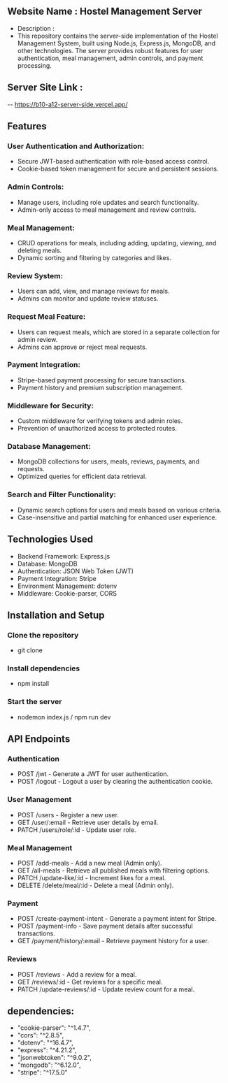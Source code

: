 ## Website Name : Hostel Management Server

- Description :
- This repository contains the server-side implementation of the Hostel Management System, built using Node.js, Express.js, MongoDB, and other technologies. The server provides robust features for user authentication, meal management, admin controls, and payment processing.

## Server Site Link :

-- https://b10-a12-server-side.vercel.app/

## Features

### User Authentication and Authorization:

- Secure JWT-based authentication with role-based access control.
- Cookie-based token management for secure and persistent sessions.

### Admin Controls:

- Manage users, including role updates and search functionality.
- Admin-only access to meal management and review controls.

### Meal Management:

- CRUD operations for meals, including adding, updating, viewing, and deleting meals.
- Dynamic sorting and filtering by categories and likes.

### Review System:

- Users can add, view, and manage reviews for meals.
- Admins can monitor and update review statuses.

### Request Meal Feature:

- Users can request meals, which are stored in a separate collection for admin review.
- Admins can approve or reject meal requests.

### Payment Integration:

- Stripe-based payment processing for secure transactions.
- Payment history and premium subscription management.

### Middleware for Security:

- Custom middleware for verifying tokens and admin roles.
- Prevention of unauthorized access to protected routes.

### Database Management:

- MongoDB collections for users, meals, reviews, payments, and requests.
- Optimized queries for efficient data retrieval.

### Search and Filter Functionality:

- Dynamic search options for users and meals based on various criteria.
- Case-insensitive and partial matching for enhanced user experience.

## Technologies Used

- Backend Framework: Express.js
- Database: MongoDB
- Authentication: JSON Web Token (JWT)
- Payment Integration: Stripe
- Environment Management: dotenv
- Middleware: Cookie-parser, CORS

## Installation and Setup

### Clone the repository

- git clone

### Install dependencies

- npm install

### Start the server

- nodemon index.js / npm run dev

## API Endpoints

### Authentication

- POST /jwt - Generate a JWT for user authentication.
- POST /logout - Logout a user by clearing the authentication cookie.

### User Management

- POST /users - Register a new user.
- GET /user/:email - Retrieve user details by email.
- PATCH /users/role/:id - Update user role.

### Meal Management

- POST /add-meals - Add a new meal (Admin only).
- GET /all-meals - Retrieve all published meals with filtering options.
- PATCH /update-like/:id - Increment likes for a meal.
- DELETE /delete/meal/:id - Delete a meal (Admin only).

### Payment

- POST /create-payment-intent - Generate a payment intent for Stripe.
- POST /payment-info - Save payment details after successful transactions.
- GET /payment/history/:email - Retrieve payment history for a user.

### Reviews

- POST /reviews - Add a review for a meal.
- GET /reviews/:id - Get reviews for a specific meal.
- PATCH /update-reviews/:id - Update review count for a meal.

## dependencies:

- "cookie-parser": "^1.4.7",
- "cors": "^2.8.5",
- "dotenv": "^16.4.7",
- "express": "^4.21.2",
- "jsonwebtoken": "^9.0.2",
- "mongodb": "^6.12.0",
- "stripe": "^17.5.0"
